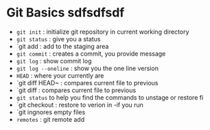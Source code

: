 # Git Basics sdfsdfsdf


- `git init` : initialize git repository in current working directory
- `git status` : give you a status
- `git add <FILE>: add <FILE> to the staging area
- `git commit` : creates a commit, you provide message
- `git log` : show commit log
- `git log --oneline` : show you the one line version
- `HEAD` : where your currently are 
- `git diff HEAD~<NUM> <FILE> : compares current file to previous
- `git diff <HASH> <FILE> : compares current file to previous
- `git status` to help you find the commands to unstage or restore fi
- `git checkout <HASH> <FILE> : restore <FILE> to verion in <HASH>
	-if you run
- `git ingnores empty files
- `remotes` : git remote add <URL>
